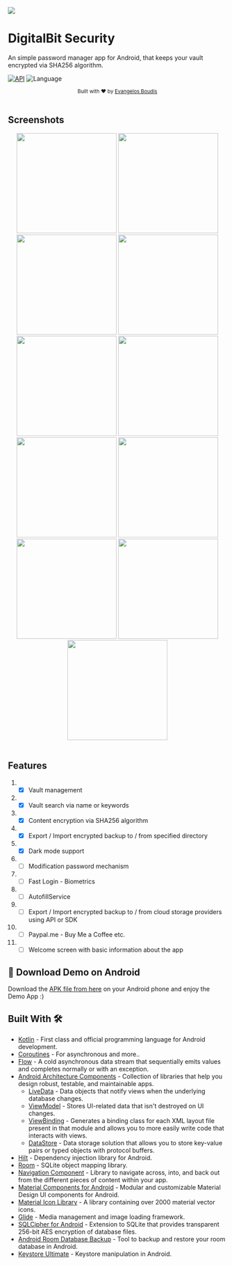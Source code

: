 ![](https://github.com/Vaggelis95/password-manager-android/blob/master/app/src/main/res/drawable-mdpi/cover.png)

# DigitalBit Security
An simple password manager app for Android, that keeps your vault encrypted via SHA256 algorithm.

[![API](https://img.shields.io/badge/API-21%2B-brightgreen.svg?style=flat)](https://android-arsenal.com/api?level=21)
![Language](https://img.shields.io/badge/language-Kotlin-orange.svg)

<div align="center">
  <sub>Built with ❤︎ by
  <a href="https://github.com/Vaggelis95">Evangelos Boudis</a>
</div>
<br/>

## Screenshots
<div align="center">
  <img src="https://github.com/Vaggelis95/password-manager-android/blob/master/playStore/screenshots/sh_1.png" width="230px" />  
  <img src="https://github.com/Vaggelis95/password-manager-android/blob/master/playStore/screenshots/sh_2.png" width="230px" />  
  <img src="https://github.com/Vaggelis95/password-manager-android/blob/master/playStore/screenshots/sh_3.png" width="230px" />
  <img src="https://github.com/Vaggelis95/password-manager-android/blob/master/playStore/screenshots/sh_4.png" width="230px" />  
  <img src="https://github.com/Vaggelis95/password-manager-android/blob/master/playStore/screenshots/sh_5.png" width="230px" />  
  <img src="https://github.com/Vaggelis95/password-manager-android/blob/master/playStore/screenshots/sh_6.png" width="230px" />
  <img src="https://github.com/Vaggelis95/password-manager-android/blob/master/playStore/screenshots/sh_7.png" width="230px" />  
  <img src="https://github.com/Vaggelis95/password-manager-android/blob/master/playStore/screenshots/sh_8.png" width="230px" />  
  <img src="https://github.com/Vaggelis95/password-manager-android/blob/master/playStore/screenshots/sh_9.png" width="230px" />
  <img src="https://github.com/Vaggelis95/password-manager-android/blob/master/playStore/screenshots/sh_10.png" width="230px" />
  <img src="https://github.com/Vaggelis95/password-manager-android/blob/master/playStore/screenshots/sh_11.png" width="230px" />
</div>
<br/>

## Features
1. - [x] Vault management
2. - [x] Vault search via name or keywords
3. - [x] Content encryption via SHA256 algorithm
4. - [x] Export / Import encrypted backup to / from specified directory
5. - [x] Dark mode support
6. - [ ] Modification password mechanism
7. - [ ] Fast Login - Biometrics
8. - [ ] AutofillService
9. - [ ] Export / Import encrypted backup to / from cloud storage providers using API or SDK
10. - [ ] Paypal.me - Buy Me a Coffee etc.
11. - [ ] Welcome screen with basic information about the app

## 📱 Download Demo on Android
Download the [APK file from here](https://github.com/Vaggelis95/password-manager-android/blob/master/playStore/digital-bit-security.apk?raw=true) on your Android phone and enjoy the Demo App :)

## Built With 🛠
- [Kotlin](https://kotlinlang.org/) - First class and official programming language for Android development.
- [Coroutines](https://kotlinlang.org/docs/reference/coroutines-overview.html) - For asynchronous and more..
- [Flow](https://kotlin.github.io/kotlinx.coroutines/kotlinx-coroutines-core/kotlinx.coroutines.flow/-flow/) - A cold asynchronous data stream that sequentially emits values and completes normally or with an exception.
- [Android Architecture Components](https://developer.android.com/topic/libraries/architecture) - Collection of libraries that help you design robust, testable, and maintainable apps.
  - [LiveData](https://developer.android.com/topic/libraries/architecture/livedata) - Data objects that notify views when the underlying database changes.
  - [ViewModel](https://developer.android.com/topic/libraries/architecture/viewmodel) - Stores UI-related data that isn't destroyed on UI changes.
  - [ViewBinding](https://developer.android.com/topic/libraries/view-binding) - Generates a binding class for each XML layout file present in that module and allows you to more easily write code that interacts with views.
  - [DataStore](https://developer.android.com/topic/libraries/architecture/datastore) - Data storage solution that allows you to store key-value pairs or typed objects with protocol buffers.
- [Hilt](https://developer.android.com/training/dependency-injection/hilt-jetpack) - Dependency injection library for Android.
- [Room](https://developer.android.com/topic/libraries/architecture/room) - SQLite object mapping library.
- [Navigation Component](https://developer.android.com/guide/navigation) - Library to navigate across, into, and back out from the different pieces of content within your app.
- [Material Components for Android](https://github.com/material-components/material-components-android) - Modular and customizable Material Design UI components for Android.
- [Material Icon Library](https://github.com/code-mc/material-icon-lib) - A library containing over 2000 material vector icons.
- [Glide](https://github.com/bumptech/glide) - Media management and image loading framework.
- [SQLCipher for Android](https://github.com/sqlcipher/android-database-sqlcipher) - Extension to SQLite that provides transparent 256-bit AES encryption of database files.
- [Android Room Database Backup](https://github.com/rafi0101/Android-Room-Database-Backup) - Tool to backup and restore your room database in Android.
- [Keystore Ultimate](https://github.com/leonardoxh/keystore-ultimate) - Keystore manipulation in Android.
